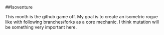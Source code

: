##Isoventure

This month is the github game off. My goal is to create an isometric rogue like with
following branches/forks as a core mechanic. I think mutation will be something very 
important here.